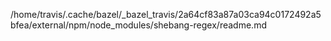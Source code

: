 /home/travis/.cache/bazel/_bazel_travis/2a64cf83a87a03ca94c0172492a5bfea/external/npm/node_modules/shebang-regex/readme.md